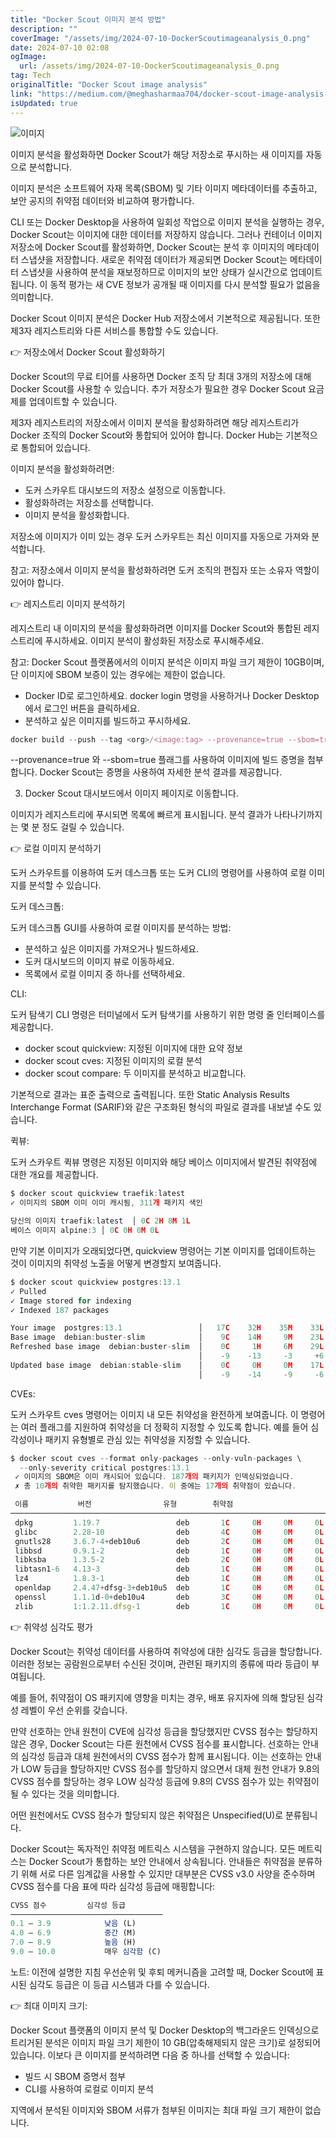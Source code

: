 ```yaml
---
title: "Docker Scout 이미지 분석 방법"
description: ""
coverImage: "/assets/img/2024-07-10-DockerScoutimageanalysis_0.png"
date: 2024-07-10 02:08
ogImage: 
  url: /assets/img/2024-07-10-DockerScoutimageanalysis_0.png
tag: Tech
originalTitle: "Docker Scout image analysis"
link: "https://medium.com/@meghasharmaa704/docker-scout-image-analysis-80274cfaf5b7"
isUpdated: true
---
```





![이미지](/assets/img/2024-07-10-DockerScoutimageanalysis_0.png)

이미지 분석을 활성화하면 Docker Scout가 해당 저장소로 푸시하는 새 이미지를 자동으로 분석합니다.

이미지 분석은 소프트웨어 자재 목록(SBOM) 및 기타 이미지 메타데이터를 추출하고, 보안 공지의 취약점 데이터와 비교하여 평가합니다.

CLI 또는 Docker Desktop을 사용하여 일회성 작업으로 이미지 분석을 실행하는 경우, Docker Scout는 이미지에 대한 데이터를 저장하지 않습니다. 그러나 컨테이너 이미지 저장소에 Docker Scout를 활성화하면, Docker Scout는 분석 후 이미지의 메타데이터 스냅샷을 저장합니다. 새로운 취약점 데이터가 제공되면 Docker Scout는 메타데이터 스냅샷을 사용하여 분석을 재보정하므로 이미지의 보안 상태가 실시간으로 업데이트됩니다. 이 동적 평가는 새 CVE 정보가 공개될 때 이미지를 다시 분석할 필요가 없음을 의미합니다.

<div class="content-ad"></div>

Docker Scout 이미지 분석은 Docker Hub 저장소에서 기본적으로 제공됩니다. 또한 제3자 레지스트리와 다른 서비스를 통합할 수도 있습니다.

👉 저장소에서 Docker Scout 활성화하기

Docker Scout의 무료 티어를 사용하면 Docker 조직 당 최대 3개의 저장소에 대해 Docker Scout를 사용할 수 있습니다. 추가 저장소가 필요한 경우 Docker Scout 요금제를 업데이트할 수 있습니다.

제3자 레지스트리의 저장소에서 이미지 분석을 활성화하려면 해당 레지스트리가 Docker 조직의 Docker Scout와 통합되어 있어야 합니다. Docker Hub는 기본적으로 통합되어 있습니다.

<div class="content-ad"></div>

이미지 분석을 활성화하려면:

- 도커 스카우트 대시보드의 저장소 설정으로 이동합니다.
- 활성화하려는 저장소를 선택합니다.
- 이미지 분석을 활성화합니다.

저장소에 이미지가 이미 있는 경우 도커 스카우트는 최신 이미지를 자동으로 가져와 분석합니다.

참고: 저장소에서 이미지 분석을 활성화하려면 도커 조직의 편집자 또는 소유자 역할이 있어야 합니다.

<div class="content-ad"></div>

👉 레지스트리 이미지 분석하기

레지스트리 내 이미지의 분석을 활성화하려면 이미지를 Docker Scout와 통합된 레지스트리에 푸시하세요. 이미지 분석이 활성화된 저장소로 푸시해주세요.

참고: Docker Scout 플랫폼에서의 이미지 분석은 이미지 파일 크기 제한이 10GB이며, 단 이미지에 SBOM 보증이 있는 경우에는 제한이 없습니다.

- Docker ID로 로그인하세요. docker login 명령을 사용하거나 Docker Desktop에서 로그인 버튼을 클릭하세요.
- 분석하고 싶은 이미지를 빌드하고 푸시하세요.

<div class="content-ad"></div>

```js
docker build --push --tag <org>/<image:tag> --provenance=true --sbom=true .
```

--provenance=true 와 --sbom=true 플래그를 사용하여 이미지에 빌드 증명을 첨부합니다. Docker Scout는 증명을 사용하여 자세한 분석 결과를 제공합니다.

3. Docker Scout 대시보드에서 이미지 페이지로 이동합니다.

이미지가 레지스트리에 푸시되면 목록에 빠르게 표시됩니다. 분석 결과가 나타나기까지는 몇 분 정도 걸릴 수 있습니다.

<div class="content-ad"></div>

👉 로컬 이미지 분석하기

도커 스카우트를 이용하여 도커 데스크톱 또는 도커 CLI의 명령어를 사용하여 로컬 이미지를 분석할 수 있습니다.

도커 데스크톱:

도커 데스크톱 GUI를 사용하여 로컬 이미지를 분석하는 방법:

<div class="content-ad"></div>

- 분석하고 싶은 이미지를 가져오거나 빌드하세요.
- 도커 대시보드의 이미지 뷰로 이동하세요.
- 목록에서 로컬 이미지 중 하나를 선택하세요.

CLI:

도커 탐색기 CLI 명령은 터미널에서 도커 탐색기를 사용하기 위한 명령 줄 인터페이스를 제공합니다.

- docker scout quickview: 지정된 이미지에 대한 요약 정보
- docker scout cves: 지정된 이미지의 로컬 분석
- docker scout compare: 두 이미지를 분석하고 비교합니다.

<div class="content-ad"></div>

기본적으로 결과는 표준 출력으로 출력됩니다. 또한 Static Analysis Results Interchange Format (SARIF)와 같은 구조화된 형식의 파일로 결과를 내보낼 수도 있습니다.

퀵뷰:

도커 스카우트 퀵뷰 명령은 지정된 이미지와 해당 베이스 이미지에서 발견된 취약점에 대한 개요를 제공합니다.

```js
$ docker scout quickview traefik:latest
✓ 이미지의 SBOM 이미 이미 캐시됨, 311개 패키지 색인

당신의 이미지 traefik:latest  │ 0C 2H 8M 1L
베이스 이미지 alpine:3 │ 0C 0H 0M 0L
```

<div class="content-ad"></div>

만약 기본 이미지가 오래되었다면, quickview 명령어는 기본 이미지를 업데이트하는 것이 이미지의 취약성 노출을 어떻게 변경할지 보여줍니다.

```js
$ docker scout quickview postgres:13.1
✓ Pulled
✓ Image stored for indexing
✓ Indexed 187 packages

Your image  postgres:13.1                 │   17C    32H    35M    33L
Base image  debian:buster-slim            │    9C    14H     9M    23L
Refreshed base image  debian:buster-slim  │    0C     1H     6M    29L
                                          │    -9    -13     -3     +6
Updated base image  debian:stable-slim    │    0C     0H     0M    17L
                                          │    -9    -14     -9     -6
```

CVEs:

도커 스카우트 cves 명령어는 이미지 내 모든 취약성을 완전하게 보여줍니다. 이 명령어는 여러 플래그를 지원하여 취약성을 더 정확히 지정할 수 있도록 합니다. 예를 들어 심각성이나 패키지 유형별로 관심 있는 취약성을 지정할 수 있습니다.

<div class="content-ad"></div>

```js
$ docker scout cves --format only-packages --only-vuln-packages \
  --only-severity critical postgres:13.1
 ✓ 이미지의 SBOM은 이미 캐시되어 있습니다. 187개의 패키지가 인덱싱되었습니다.
 ✗ 총 10개의 취약한 패키지를 탐지했습니다. 이 중에는 17개의 취약점이 있습니다.

 이름           버전                유형        취약점
───────────────────────────────────────────────────────────────────────────
 dpkg         1.19.7                 deb       1C     0H     0M     0L
 glibc        2.28-10                deb       4C     0H     0M     0L
 gnutls28     3.6.7-4+deb10u6        deb       2C     0H     0M     0L
 libbsd       0.9.1-2                deb       1C     0H     0M     0L
 libksba      1.3.5-2                deb       2C     0H     0M     0L
 libtasn1-6   4.13-3                 deb       1C     0H     0M     0L
 lz4          1.8.3-1                deb       1C     0H     0M     0L
 openldap     2.4.47+dfsg-3+deb10u5  deb       1C     0H     0M     0L
 openssl      1.1.1d-0+deb10u4       deb       3C     0H     0M     0L
 zlib         1:1.2.11.dfsg-1        deb       1C     0H     0M     0L
```

👉 취약성 심각도 평가

Docker Scout는 취약성 데이터를 사용하여 취약성에 대한 심각도 등급을 할당합니다. 이러한 정보는 공람원으로부터 수신된 것이며, 관련된 패키지의 종류에 따라 등급이 부여됩니다.

예를 들어, 취약점이 OS 패키지에 영향을 미치는 경우, 배포 유지자에 의해 할당된 심각성 레벨이 우선 순위를 갖습니다.


<div class="content-ad"></div>

만약 선호하는 안내 원천이 CVE에 심각성 등급을 할당했지만 CVSS 점수는 할당하지 않은 경우, Docker Scout는 다른 원천에서 CVSS 점수를 표시합니다. 선호하는 안내의 심각성 등급과 대체 원천에서의 CVSS 점수가 함께 표시됩니다. 이는 선호하는 안내가 LOW 등급을 할당하지만 CVSS 점수를 할당하지 않으면서 대체 원천 안내가 9.8의 CVSS 점수를 할당하는 경우 LOW 심각성 등급에 9.8의 CVSS 점수가 있는 취약점이 될 수 있다는 것을 의미합니다.

어떤 원천에서도 CVSS 점수가 할당되지 않은 취약점은 Unspecified(U)로 분류됩니다.

Docker Scout는 독자적인 취약점 메트릭스 시스템을 구현하지 않습니다. 모든 메트릭스는 Docker Scout가 통합하는 보안 안내에서 상속됩니다. 안내들은 취약점을 분류하기 위해 서로 다른 임계값을 사용할 수 있지만 대부분은 CVSS v3.0 사양을 준수하며 CVSS 점수를 다음 표에 따라 심각성 등급에 매핑합니다:

```js
CVSS 점수         심각성 등급
──────────────────────────────────
0.1 – 3.9            낮음 (L)
4.0 – 6.9            중간 (M)
7.0 – 8.9            높음 (H)
9.0 – 10.0           매우 심각함 (C)
```

<div class="content-ad"></div>

노트: 이전에 설명한 지침 우선순위 및 후퇴 메커니즘을 고려할 때, Docker Scout에 표시된 심각도 등급은 이 등급 시스템과 다를 수 있습니다.

👉 최대 이미지 크기:

Docker Scout 플랫폼의 이미지 분석 및 Docker Desktop의 백그라운드 인덱싱으로 트리거된 분석은 이미지 파일 크기 제한이 10 GB(압축해제되지 않은 크기)로 설정되어 있습니다. 이보다 큰 이미지를 분석하려면 다음 중 하나를 선택할 수 있습니다:

- 빌드 시 SBOM 증명서 첨부
- CLI를 사용하여 로컬로 이미지 분석

<div class="content-ad"></div>

지역에서 분석된 이미지와 SBOM 서류가 첨부된 이미지는 최대 파일 크기 제한이 없습니다.